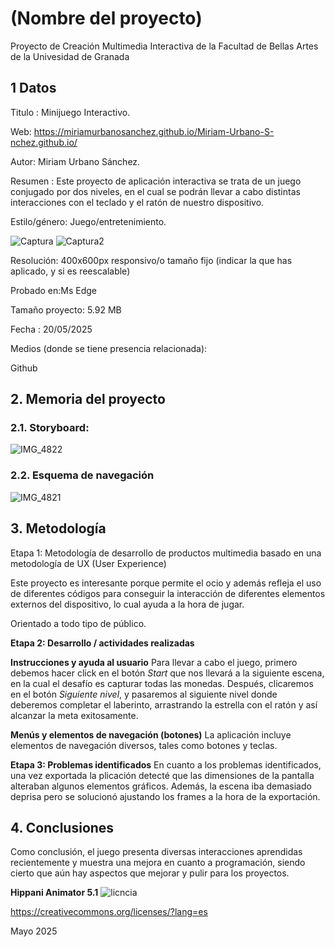 # (Nombre del proyecto)
Proyecto de Creación Multimedia Interactiva de la Facultad de Bellas Artes de la Univesidad de Granada

## 1 Datos
Titulo : Minijuego Interactivo.

Web: https://miriamurbanosanchez.github.io/Miriam-Urbano-S-nchez.github.io/

Autor: Miriam Urbano Sánchez. 

Resumen : Este proyecto de aplicación interactiva se trata de un juego conjugado por dos niveles, en el cual se podrán llevar a cabo distintas interacciones con el teclado y el ratón de nuestro dispositivo.


Estilo/género: Juego/entretenimiento. 


![Captura](https://github.com/user-attachments/assets/97597976-4f84-4c1b-987d-e009d1091853)
![Captura2](https://github.com/user-attachments/assets/ebd71190-3a68-42ab-ad1d-5102c01500ca)


Resolución: 400x600px responsivo/o tamaño fijo (indicar la que has aplicado, y si es reescalable)

Probado en:Ms Edge

Tamaño proyecto: 5.92 MB

Fecha : 20/05/2025

Medios (donde se tiene presencia relacionada):

Github

## 2. Memoria del proyecto
### 2.1. Storyboard:
![IMG_4822](https://github.com/user-attachments/assets/27e728d9-a71d-4cc0-b663-9efdd4489cc8)


### 2.2. Esquema de navegación
![IMG_4821](https://github.com/user-attachments/assets/212d12f0-ce9d-4d0f-8900-f47a10fe2142)


## 3. Metodología

Etapa 1: Metodología de desarrollo de productos multimedia basado en una metodología de UX (User Experience)

Este proyecto es interesante porque permite el ocio y además refleja el uso de diferentes códigos para conseguir la interacción de diferentes elementos externos del dispositivo, lo cual ayuda a la hora de jugar.

Orientado a todo tipo de público.

**Etapa 2: Desarrollo / actividades realizadas**

**Instrucciones y ayuda al usuario**
Para llevar a cabo el juego, primero debemos hacer click en el botón _Start_ que nos llevará a la siguiente escena, en la cual el desafío es capturar todas las monedas. Después, clicaremos en el botón _Siguiente nivel_, y pasaremos al siguiente nivel donde deberemos completar el laberinto, arrastrando la estrella con el ratón y así alcanzar la meta exitosamente.

**Menús y elementos de navegación (botones)**
La aplicación incluye elementos de navegación diversos, tales como botones y teclas. 

**Etapa 3: Problemas identificados**
En cuanto a los problemas identificados, una vez exportada la plicación detecté que las dimensiones de la pantalla alteraban algunos elementos gráficos. Además, la escena iba demasiado deprisa pero se solucionó ajustando los frames a la hora de la exportación.

## 4. Conclusiones
Como conclusión, el juego presenta diversas interacciones aprendidas recientemente y muestra una mejora en cuanto a programación, siendo cierto que aún hay aspectos que mejorar y pulir para los proyectos.


**Hippani Animator 5.1**
![licncia](https://github.com/user-attachments/assets/f6583f6e-9df9-4f32-b274-277a3cd495d3)

https://creativecommons.org/licenses/?lang=es

Mayo 2025
